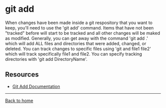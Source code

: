 # git add
When changes have been made inside a git respository that you want to keep, you'll need to use the 'git add' command.
Items that have not been "tracked" before will start to be tracked and all other changes will be maked as modified.
Generally, you can get away with the command 'git add .' which will add ALL files and directories that were added, changed, or deleted.
You can track changes to specific files using 'git and file1 file2' which will track specifically file1 and file2.
You can specify tracking directories with 'git add DirectoryName'. 
## Resources
- [Git Add Documentation](https://git-scm.com/docs/git-add)
---
[Back to home](.../README.md)